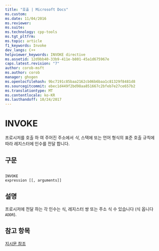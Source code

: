 ```yaml
---
title: "호출 | Microsoft Docs"
ms.custom: 
ms.date: 11/04/2016
ms.reviewer: 
ms.suite: 
ms.technology: cpp-tools
ms.tgt_pltfrm: 
ms.topic: article
f1_keywords: Invoke
dev_langs: C++
helpviewer_keywords: INVOKE directive
ms.assetid: 12d9bb40-33b9-411e-b801-45a1d675967e
caps.latest.revision: "7"
author: corob-msft
ms.author: corob
manager: ghogen
ms.openlocfilehash: 9bc7191c85baa2162cb06b6baa1c81329f8481d8
ms.sourcegitcommit: ebec1d449f2bd98aa851667c2bfeb7e27ce657b2
ms.translationtype: MT
ms.contentlocale: ko-KR
ms.lasthandoff: 10/24/2017
---
```

# <a name="invoke"></a>INVOKE
프로시저를 호출 하 여 주어진 주소에서 *식*, 스택에 또는 언어 형식의 표준 호출 규칙에 따라 레지스터에 인수를 전달 합니다.  
  
## <a name="syntax"></a>구문  
  
```  
  
INVOKE   
expression [[, arguments]]  
```  
  
## <a name="remarks"></a>설명  
 프로시저에 전달 하는 각 인수는 식, 레지스터 쌍 또는 주소 식 수 있습니다 (식 옵니다 `ADDR`).  
  
## <a name="see-also"></a>참고 항목  
 [지시문 참조](../../assembler/masm/directives-reference.md)